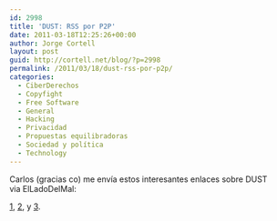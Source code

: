 ```yaml
---
id: 2998
title: 'DUST: RSS por P2P'
date: 2011-03-18T12:25:26+00:00
author: Jorge Cortell
layout: post
guid: http://cortell.net/blog/?p=2998
permalink: /2011/03/18/dust-rss-por-p2p/
categories:
  - CiberDerechos
  - Copyfight
  - Free Software
  - General
  - Hacking
  - Privacidad
  - Propuestas equilibradoras
  - Sociedad y polí­tica
  - Technology
---
```

Carlos (gracias co) me envía estos interesantes enlaces sobre DUST via ElLadoDelMal:

[1](http://www.elladodelmal.com/2011/03/dust-tu-feed-rss-es-tuyo-1-de-3.html), [2](http://www.elladodelmal.com/2011/03/dust-tu-feed-rss-es-tuyo-2-de-3.html), y [3](http://www.elladodelmal.com/2011/03/dust-tu-feed-rss-es-tuyo-3-de-3.html).